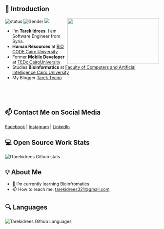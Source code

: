 
## 👋 Introduction

<!--https://user-images.githubusercontent.com/5713670/87202985-820dcb80-c2b6-11ea-9f56-7ec461c497c3.gif-->
<img align='right' src='https://i.imgur.com/oJKLs8M.png' height = "150" width='300"'>

![status](https://img.shields.io/badge/status-up-brightgreen) ![Gender](https://img.shields.io/badge/gender-%F0%9F%A4%B5-lightgrey) ![](https://img.shields.io/badge/Relationship-engaged-red) 

 * I'm **Tarek Idrees**. I am Software Engineer from Syria. 
 * **‎Human Resources**‎ at‏ ‏‎[BIO CODE Cairo University](https://www.facebook.com/BioCodeFciCu/)
 * Former **Mobile Developer** at‎ [TEDx CairoUniversity](https://www.facebook.com/TEDxCairoUni/)
 * Studies **Bioinformatics** at [Faculty of Computers and Artificial Intelligence Cairo University](https://www.facebook.com/Faculty-of-Computers-and-Artificial-Intelligence-Cairo-University-111736953497657/)
 * My Blogger [Tarek Tecno](https://tarektecno963.blogspot.com.eg/?fbclid=IwAR0MGsM_a2FJYQdtNHCIl6C2JZf_Ys8oHaZU41V_34lNzrtlym_1P_79m50)
 
‎‏

‎‏

## 📫 Contact Me on Social Media

[Facebook][-1] | [Instagram][0] | [LinkedIn][-2]


 
## 💻 Open Source Work Stats


![lTarekidrees Github stats](https://github-readme-stats.vercel.app/api?username=Tarekidrees&show_icons=true)



## 💡 About Me 

- 🌱 I’m currently learning Bioinfromatics
- 📫 How to reach me: tarekidrees321@gmail.com




## 🔍 Languages
![Tarekidrees Github Languages](https://github-readme-stats.vercel.app/api/top-langs/?username=Tarekidrees&show_icons=true)




[-1]: https://www.facebook.com/tarekidrees2000/
[0]: https://www.instagram.com/tarek_idrees
[-2]: https://www.linkedin.com/in/tarek-idrees-7417b2175/
